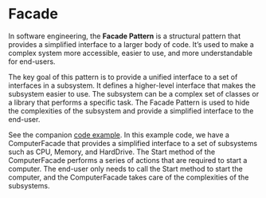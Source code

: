 # Facade
In software engineering, the **Facade Pattern** is a structural pattern that provides a simplified interface to a larger body of code. It’s used to make a complex system more accessible, easier to use, and more understandable for end-users. 

The key goal of this pattern is to provide a unified interface to a set of interfaces in a subsystem. It defines a higher-level interface that makes the subsystem easier to use. The subsystem can be a complex set of classes or a library that performs a specific task. The Facade Pattern is used to hide the complexities of the subsystem and provide a simplified interface to the end-user.

See the companion [code example](/SoftwareDevelopmentDesignPrinciples/Facade). In this example code, we have a ComputerFacade that provides a simplified interface to a set of subsystems such as CPU, Memory, and HardDrive. The Start method of the ComputerFacade performs a series of actions that are required to start a computer. The end-user only needs to call the Start method to start the computer, and the ComputerFacade takes care of the complexities of the subsystems.